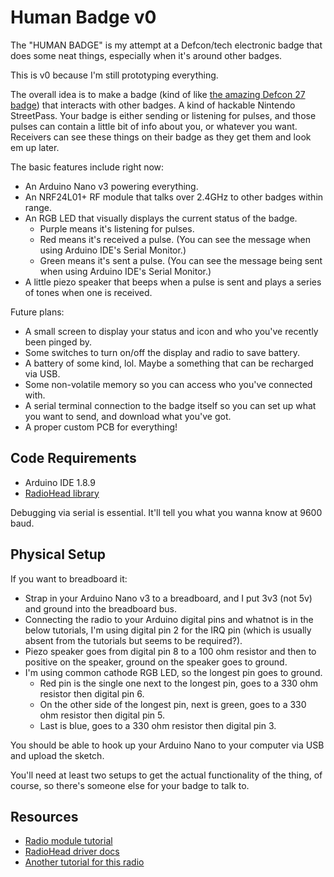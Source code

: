 # Human Badge v0

The "HUMAN BADGE" is my attempt at a Defcon/tech electronic badge that does some neat things, especially when it's around other badges.

This is v0 because I'm still prototyping everything.

The overall idea is to make a badge (kind of like [the amazing Defcon 27 badge](http://www.grandideastudio.com/defcon-27-badge/)) that interacts with other badges. A kind of hackable Nintendo StreetPass. Your badge is either sending or listening for pulses, and those pulses can contain a little bit of info about you, or whatever you want. Receivers can see these things on their badge as they get them and look em up later.

The basic features include right now:

- An Arduino Nano v3 powering everything.
- An NRF24L01+ RF module that talks over 2.4GHz to other badges within range.
- An RGB LED that visually displays the current status of the badge.
  - Purple means it's listening for pulses.
  - Red means it's received a pulse. (You can see the message when using Arduino IDE's Serial Monitor.)
  - Green means it's sent a pulse. (You can see the message being sent when using Arduino IDE's Serial Monitor.)
- A little piezo speaker that beeps when a pulse is sent and plays a series of tones when one is received.

Future plans:

- A small screen to display your status and icon and who you've recently been pinged by.
- Some switches to turn on/off the display and radio to save battery.
- A battery of some kind, lol. Maybe a something that can be recharged via USB.
- Some non-volatile memory so you can access who you've connected with.
- A serial terminal connection to the badge itself so you can set up what you want to send, and download what you've got.
- A proper custom PCB for everything!

## Code Requirements

- Arduino IDE 1.8.9
- [RadioHead library](http://www.airspayce.com/mikem/arduino/RadioHead/)

Debugging via serial is essential. It'll tell you what you wanna know at 9600 baud.

## Physical Setup

If you want to breadboard it:

- Strap in your Arduino Nano v3 to a breadboard, and I put 3v3 (not 5v) and ground into the breadboard bus.
- Connecting the radio to your Arduino digital pins and whatnot is in the below tutorials, I'm using digital pin 2 for the IRQ pin (which is usually absent from the tutorials but seems to be required?).
- Piezo speaker goes from digital pin 8 to a 100 ohm resistor and then to positive on the speaker, ground on the speaker goes to ground.
- I'm using common cathode RGB LED, so the longest pin goes to ground.
  - Red pin is the single one next to the longest pin, goes to a 330 ohm resistor then digital pin 6.
  - On the other side of the longest pin, next is green, goes to a 330 ohm resistor then digital pin 5.
  - Last is blue, goes to a 330 ohm resistor then digital pin 3.

You should be able to hook up your Arduino Nano to your computer via USB and upload the sketch.

You'll need at least two setups to get the actual functionality of the thing, of course, so there's someone else for your badge to talk to.

## Resources

- [Radio module tutorial](https://www.deviceplus.com/how-tos/arduino-guide/nrf24l01-rf-module-tutorial/)
- [RadioHead driver docs](http://www.airspayce.com/mikem/arduino/RadioHead/classRH__RF24.html)
- [Another tutorial for this radio](https://www.instructables.com/id/Wireless-Remote-Using-24-Ghz-NRF24L01-Simple-Tutor/)
